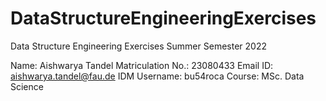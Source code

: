 # DataStructureEngineeringExercises
Data Structure Engineering Exercises Summer Semester 2022

Name: Aishwarya Tandel
Matriculation No.: 23080433
Email ID: aishwarya.tandel@fau.de
IDM Username: bu54roca
Course: MSc. Data Science
